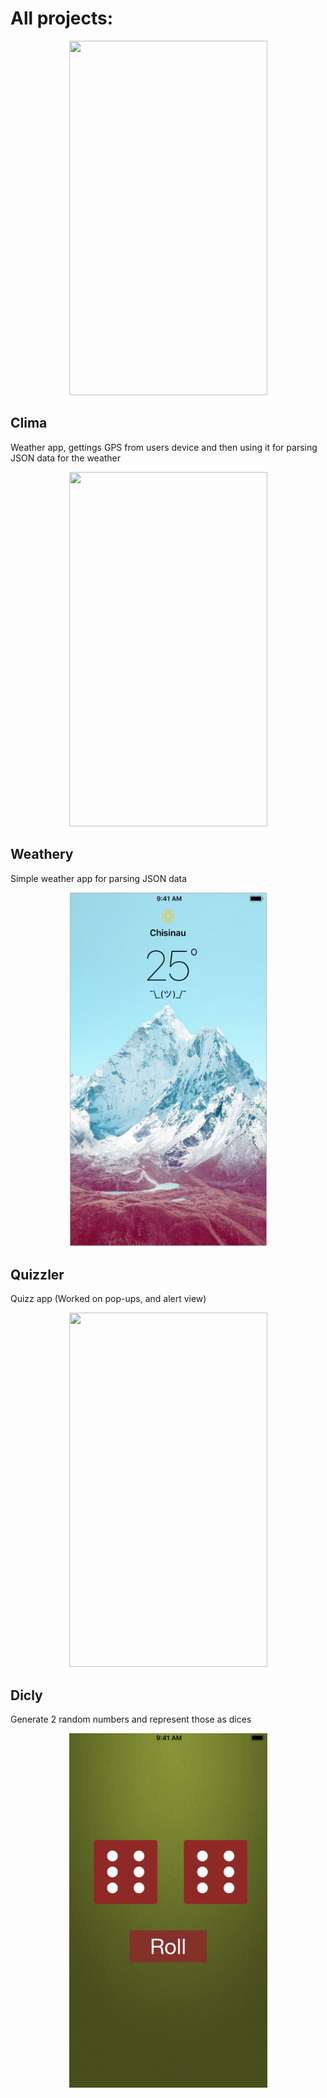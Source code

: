 # All projects:

<p align="center">
 <img width="317" height="567" src="IOS-projects.gif">
</p>

## Clima

Weather app, gettings GPS from users device and then using it for parsing JSON data for the weather

<p align="center">
 <img width="317" height="567" src="https://github.com/londonappbrewery/Images/blob/master/Clima.gif">
</p>

## Weathery

Simple weather app for parsing JSON data

<p align="center">
 <img width="317" height="567" src="Weathery/Weathery.png">
</p>

## Quizzler

Quizz app (Worked on pop-ups, and alert view)

<p align="center">
 <img width="317" height="567" src="https://github.com/londonappbrewery/Images/blob/master/Quizzler.gif">
</p>

## Dicly

Generate 2 random numbers and represent those as dices

<p align="center">
 <img width="317" height="567" src="Dicly/Dicly.png">
</p>
